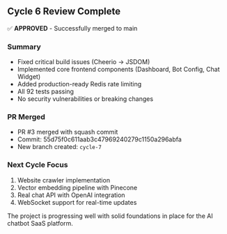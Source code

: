 ## Cycle 6 Review Complete

✅ **APPROVED** - Successfully merged to main

### Summary
- Fixed critical build issues (Cheerio → JSDOM)
- Implemented core frontend components (Dashboard, Bot Config, Chat Widget)
- Added production-ready Redis rate limiting
- All 92 tests passing
- No security vulnerabilities or breaking changes

### PR Merged
- PR #3 merged with squash commit
- Commit: 55d75f0c611aab3c47969240279c1150a296abfa
- New branch created: `cycle-7`

### Next Cycle Focus
1. Website crawler implementation
2. Vector embedding pipeline with Pinecone
3. Real chat API with OpenAI integration
4. WebSocket support for real-time updates

The project is progressing well with solid foundations in place for the AI chatbot SaaS platform.

